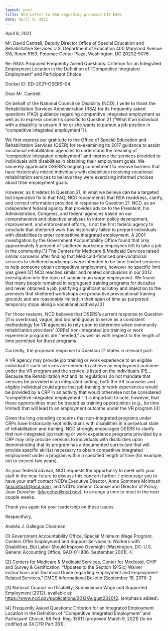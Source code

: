 ```yaml
---
layout: post
title: NCD Letter to RSA regarding proposed CIE FAQs
date: April 9, 2021
---
```

April 8, 2021

Mr. David Cantrell, Deputy Director
Office of Special Education and Rehabilitative Services
U.S. Department of Education
400 Maryland Avenue SW, Room 5153,
Potomac Center Plaza,
Washington, DC 20202-5076

Re:     RSA’s Proposed Frequently Asked Questions: Criterion for an Integrated Employment Location in the Definition of “Competitive Integrated Employment” and Participant Choice

Docket ID: ED–2021–OSERS–04

Dear Mr. Cantrell:

On behalf of the National Council on Disability (NCD), I write to thank the Rehabilitation Services Administration (RSA) for its frequently asked questions (FAQ) guidance regarding competitive integrated employment as well as to express concerns specific to Question 21 (“What if an individual with a disability is unsure if he or she wants to pursue a job position in “competitive integrated employment”?).

We first express our gratitude to the Office of Special Education and Rehabilitation Services (OSER) for re-examining its 2017 guidance to assist vocational rehabilitation agencies to understand the meaning of “competitive integrated employment” and improve the services provided to individuals with disabilities in obtaining their employment goals. We sincerely appreciate OSERS’s ongoing commitment to remove barriers that have historically misled individuals with disabilities receiving vocational rehabilitation services to believe they were exercising informed choices about their employment goals.

However, as it relates to Question 21, in what we believe can be a targeted but imperative fix to that FAQ, NCD recommends that RSA readdress, clarify, and correct information provided in response to Question 21. NCD, as an independent federal agency that provides advice to the President, his Administration, Congress, and federal agencies based on our comprehensive and objective analyses to inform policy development, improvement, and enforcement efforts, is not the first federal agency to conclude that sheltered work has historically failed to prepare individuals with disabilities to enter competitive integrated employment. A 2001 investigation by the Government Accountability Office found that only approximately 5 percent of sheltered workshop employees left to take a job in the community.[1] The Centers for Medicare & Medicaid Services raised similar concerns after finding that Medicaid-financed pre-vocational services to sheltered workshops were intended to be time-limited services to help someone obtain competitive employment, however no specific limit was given.[2] NCD reached similar and related conclusions in our 2012 investigation into the topic of subminimum wage employment. We found that many people remained in segregated training programs for decades and never obtained a job, justifying significant scrutiny and objection to the premises that sheltered workshops are productive prevocational training grounds and are reasonably limited in their span of time as purported temporary stops along a vocational pathway.[3]

For those reasons, NCD believes that OSERS’s current response to Question 21 is overbroad, vague, and too ambiguous to serve as a consistent methodology for VR agencies to rely upon to determine when community rehabilitation providers’ (CRPs) non-integrated job training or work experience programs are “needed,” as well as with respect to the length of time permitted for these programs.

Currently, the proposed response to Question 21 states in relevant part:

A VR agency may provide job training or work experience to an eligible individual if such services are needed to achieve an employment outcome under the VR program and the service is listed on the individual’s IPE…Because the Rehabilitation Act and its regulations do not mandate that services be provided in an integrated setting, both the VR counselor and eligible individual could agree that job training or work experiences would be provided by a CRP in an activity that would otherwise not be considered “competitive integrated employment.” It is important to note, however, that these opportunities must be treated as training opportunities (e.g., be time limited) that will lead to an employment outcome under the VR program.[4]

Given the long-standing concerns that non-integrated programs under CRPs have historically kept individuals with disabilities in a perpetual state of rehabilitation and training, NCD strongly encourages OSERS to clarify that non-integrated job training or work experience programs provided by a CRP may only provide services to individuals with disabilities upon demonstrating that its program has a documented curriculum that will provide specific skill(s) necessary to obtain competitive integrated employment under a program within a specified length of time (for example, not to exceed two years). 

As your federal advisor, NCD requests the opportunity to meet with your staff in the near future to discuss this concern further. I encourage you to have your staff contact NCD’s Executive Director, Anne Sommers McIntosh (amcintosh@ncd.gov), and NCD’s General Counsel and Director of Policy, Joan Durocher (jdurocher@ncd.gov), to arrange a time to meet in the next couple weeks.

Thank you again for your leadership on these issues.

Respectfully,

Andrés J. Gallegos
Chairman




[1] Government Accountability Office, Special Minimum Wage Program, Centers Offer Employment and Support Services to Workers with Disabilities, But Labor Should Improve Oversight (Washington, DC: U.S. General Accounting Office, GAO-01-886, September 2001), 4.

[2] Centers for Medicare & Medicaid Services, Center for Medicaid, CHIP and Survey & Certification, “Updates to the Section 1915(c) Waiver Instructions and Technical Guide regarding Employment and Employment-Related Services,” CMCS Informational Bulletin (September 16, 2011): 2

[3] National Council on Disability, Subminimum Wage and Supported Employment (2012), available at: https://www.ncd.gov/publications/2012/August232012. (emphasis added).

[4] Frequently Asked Questions: Criterion for an Integrated Employment Location in the Definition of “Competitive Integrated Employment” and Participant Choice, 86 Fed. Reg. 13511 (proposed March 9, 2021) (to be codified at 34 CFR Part 361).

